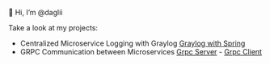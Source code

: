 👋 Hi, I’m @daglii 

Take a look at my projects:

- Centralized Microservice Logging with Graylog [Graylog with Spring](https://github.com/daglii/graylog-spring)
- GRPC Communication between Microservices [Grpc Server](https://github.com/daglii/spring-grpc-server) - [Grpc Client](https://github.com/daglii/spring-grpc-client)


<!---
daglii/daglii is a ✨ special ✨ repository because its `README.md` (this file) appears on your GitHub profile.
You can click the Preview link to take a look at your changes.
--->
